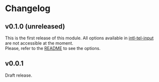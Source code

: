 # Changelog

## v0.1.0 (unreleased)

This is the first release of this module. All options available in [intl-tel-input](https://github.com/jackocnr/intl-tel-input) are not accessible at the moment.  
Please, refer to the [README](README.md) to see the options.

## v0.0.1

Draft release.
